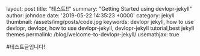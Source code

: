 layout: post
title:  "테스트!!"
summary: "Getting Started using devlopr-jekyll"
author: johndoe
date: '2019-05-22 14:35:23 +0000'
category: jekyll
thumbnail: /assets/img/posts/code.jpg
keywords: devlopr jekyll, how to use devlopr, devlopr, how to use devlopr-jekyll, devlopr-jekyll tutorial,best jekyll themes
permalink: /blog/welcome-to-devlopr-jekyll/
usemathjax: true



#테스트글입니다!